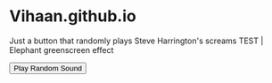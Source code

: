# Vihaan.github.io
<html lang="en">
<head>
    <meta charset="UTF-8">
    <meta name="viewport" content="width=device-width, initial-scale=1.0">
    <title>Steve Harrington Button</title>
</head>
<body>
<p>Just a button that randomly plays Steve Harrington's screams TEST | Elephant greenscreen effect</p>
<button id="playRandom">Play Random Sound</button>
<script>
// Define your array of sound effect URLs
const stevescream = [
    'sounds/scream1.mp3',
    'sounds/scream2.mp3',
    'sounds/scream3.mp3'
    // Add more sound file paths as needed
];

document.getElementById('playRandom').addEventListener('click', function() {
    const randomIndex = Math.floor(Math.random() * stevescream.length);
    const audio = new Audio(stevescream[randomIndex]);
    audio.play();
});
</script>
</body>
